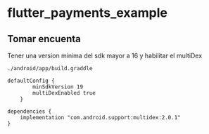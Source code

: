 # flutter_payments_example


## Tomar encuenta
Tener una version minima del sdk mayor a 16 y habilitar el multiDex

`./android/app/build.graddle`

```graddle
defaultConfig {
        minSdkVersion 19
        multiDexEnabled true
    }

dependencies {
    implementation "com.android.support:multidex:2.0.1"
}
```

